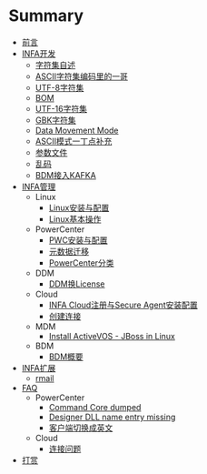 # Summary

* [前言](README.md)
* [INFA开发](Developer/README.md)
    * [字符集自述](Developer/codepage/README.md)
    * [ASCII字符集编码里的一哥](Developer/codepage/ASCII.md)
    * [UTF-8字符集](Developer/codepage/UTF_8.md)
    * [BOM](Developer/codepage/BOM.md)
    * [UTF-16字符集](Developer/codepage/UTF16.md)
    * [GBK字符集](Developer/codepage/GBK.md)
    * [Data Movement Mode](Developer/is/datamovementmode.md)
    * [ASCII模式一丁点补充](Developer/is/ASCII.md)
    * [参数文件](Developer/parameterFiles.md)
    * [乱码](Developer/codepage/GarbagedCharacters.md)
	* [BDM接入KAFKA](Developer/devm/BDM_KAFKA.md)
* [INFA管理](Administrator/README.md)
    * Linux
        * [Linux安装与配置](Administrator/LINUX/README.md)
        * [Linux基本操作](Administrator/LINUX/BaseOperations.md)
    * PowerCenter
        * [PWC安装与配置](Administrator/PWC/README.md)
		* [元数据迁移](Administrator/PWC/MigrationA.md)
		* [PowerCenter分类](Administrator/PWC/PWCTypes.md)
    * DDM
        * [DDM换License](Administrator/DDM/ChangeLicense.md)
    * Cloud
        * [INFA Cloud注册与Secure Agent安装配置](Administrator/CLOUD/README.md)
        * [创建连接](Administrator/CLOUD/Connection.md)
    * MDM
	    * [Install ActiveVOS - JBoss in Linux](Administrator/MDM/ActiveVOS_JBoss_Linux_Installation.md)
	* BDM
		* [BDM概要](Administrator/BDM/README.md)
* [INFA扩展](Extools/README.md)
    * [rmail](Extools/rmail/README.md)
* [FAQ](FAQ/README.md)
    * PowerCenter
        * [Command Core dumped](FAQ/PWC/README.md)
        * [Designer DLL name entry missing](FAQ/PWC/Designer_DLL_Missing.md)
        * [客户端切换成英文](FAQ/PWC/clientsInEnglish.md)
    * Cloud
        * [连接问题](FAQ/CLOUD/README.md)
* [打赏](Donate.md)

